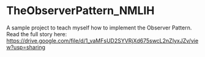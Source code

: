 # TheObserverPattern_NMLIH
 A sample project to teach myself how to implement the Observer Pattern.
 Read the full story here: https://drive.google.com/file/d/1_vaMFsUD2SYVRjXd675swcL2nZIyxJZv/view?usp=sharing 
